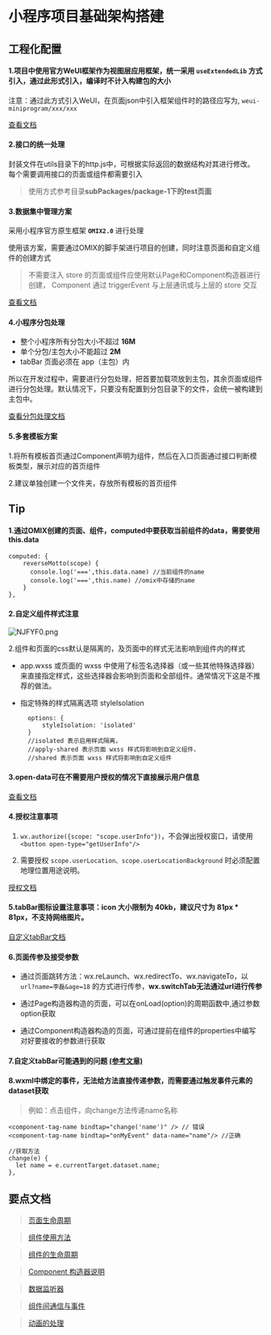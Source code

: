 # 小程序项目基础架构搭建

## 工程化配置

#### 1.项目中使用官方WeUI框架作为视图层应用框架，统一采用 `useExtendedLib` 方式引入，通过此形式引入，编译时不计入构建包的大小

注意：通过此方式引入WeUI，在页面json中引入框架组件时的路径应写为, `weui-miniprogram/xxx/xxx`

[查看文档](https://developers.weixin.qq.com/miniprogram/dev/extended/weui/quickstart.html)


#### 2.接口的统一处理

封装文件在utils目录下的http.js中，可根据实际返回的数据结构对其进行修改。
每个需要调用接口的页面或组件都需要引入

> 使用方式参考目录**subPackages/package-1下的test页面**


#### 3.数据集中管理方案

采用小程序官方原生框架 **`OMIX2.0`** 进行处理

使用该方案，需要通过OMIX的脚手架进行项目的创建，同时注意页面和自定义组件的创建方式
> 不需要注入 store 的页面或组件应使用默认Page和Component构造器进行创建， Component 通过 triggerEvent 与上层通讯或与上层的 store 交互

[查看文档](https://github.com/Tencent/omi/tree/master/packages/omix)


#### 4.小程序分包处理

- 整个小程序所有分包大小不超过 **16M**
- 单个分包/主包大小不能超过 **2M**
- tabBar 页面必须在 app（主包）内

所以在开发过程中，需要进行分包处理，把首要加载项放到主包，其余页面或组件进行分包处理。默认情况下，只要没有配置到分包目录下的文件，会统一被构建到主包中。

[查看分包处理文档](https://developers.weixin.qq.com/miniprogram/dev/framework/subpackages.html)

#### 5.多套模板方案

1.将所有模板首页通过Component声明为组件，然后在入口页面通过接口判断模板类型，展示对应的首页组件

2.建议单独创建一个文件夹，存放所有模板的首页组件




## Tip

#### 1.通过OMIX创建的页面、组件，computed中要获取当前组件的data，需要使用this.data
    computed: {
    	reverseMotto(scope) {
    	  console.log('===',this.data.name) //当前组件的name
    	  console.log('===',this.name) //omix中存储的name
    	}
    },

#### 2.自定义组件样式注意

![NJFYF0.png](https://s1.ax1x.com/2020/06/22/NJFYF0.png)

2.组件和页面的css默认是隔离的，及页面中的样式无法影响到组件内的样式

- app.wxss 或页面的 wxss 中使用了标签名选择器（或一些其他特殊选择器）来直接指定样式，这些选择器会影响到页面和全部组件。通常情况下这是不推荐的做法。

- 指定特殊的样式隔离选项 styleIsolation
    
		options: {
			styleIsolation: 'isolated'
		}
		//isolated 表示启用样式隔离，
		//apply-shared 表示页面 wxss 样式将影响到自定义组件，
		//shared 表示页面 wxss 样式将影响到自定义组件
    

#### 3.open-data可在不需要用户授权的情况下直接展示用户信息

[查看文档](https://developers.weixin.qq.com/miniprogram/dev/component/open-data.html)

#### 4.授权注意事项

1. `wx.authorize({scope: "scope.userInfo"})`，不会弹出授权窗口，请使用 `<button open-type="getUserInfo"/>`

2. 需要授权 `scope.userLocation、scope.userLocationBackground` 时必须配置地理位置用途说明。

[授权文档](https://developers.weixin.qq.com/miniprogram/dev/framework/open-ability/authorize.html)

#### 5.tabBar图标设置注意事项：icon 大小限制为 40kb，建议尺寸为 81px * 81px，不支持网络图片。

[自定义tabBar文档](https://developers.weixin.qq.com/miniprogram/dev/framework/ability/custom-tabbar.html)

#### 6.页面传参及接受参数

- 通过页面跳转方法：wx.reLaunch、wx.redirectTo、wx.navigateTo，以 ` url?name=李磊&age=18 ` 的方式进行传参，**wx.switchTab无法通过url进行传参**

- 通过Page构造器构造的页面，可以在onLoad(option)的周期函数中,通过参数option获取

- 通过Component构造器构造的页面，可通过提前在组件的properties中编写对好要接收的参数进行获取

#### 7.自定义tabBar可能遇到的问题 [(参考文章)](https://www.cnblogs.com/youwei716/p/13152455.html)

#### 8.wxml中绑定的事件，无法给方法直接传递参数，而需要通过触发事件元素的dataset获取

> 例如：点击组件，向change方法传递name名称
   
    <component-tag-name bindtap="change('name')" /> // 错误
    <component-tag-name bindtap="onMyEvent" data-name="name"/> //正确

	//获取方法
	change(e) {
	  let name = e.currentTarget.dataset.name;
	},

## 要点文档
> [页面生命周期](https://developers.weixin.qq.com/miniprogram/dev/reference/api/Page.html)

> [组件使用方法](https://developers.weixin.qq.com/miniprogram/dev/framework/custom-component/)

> [组件的生命周期](https://developers.weixin.qq.com/miniprogram/dev/framework/custom-component/lifetimes.html)

> [Component 构造器说明](https://developers.weixin.qq.com/miniprogram/dev/framework/custom-component/component.html)

> [数据监听器](https://developers.weixin.qq.com/miniprogram/dev/framework/custom-component/observer.html)

> [组件间通信与事件](https://developers.weixin.qq.com/miniprogram/dev/framework/custom-component/events.html)

> [动画的处理](https://developers.weixin.qq.com/miniprogram/dev/framework/view/animation.html)


